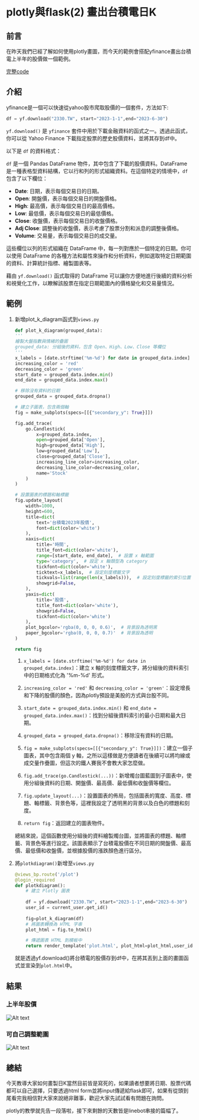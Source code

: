 # plotly與flask(2) 畫出台積電日K
## 前言
在昨天我們已經了解如何使用plotly畫圖，而今天的範例會搭配yfinance畫出台積電上半年的股價做一個範例。

[完整code]()
## 介紹
yfinance是一個可以快速從yahoo股市爬取股價的一個套件，方法如下:
```python
df = yf.download("2330.TW", start="2023-1-1",end="2023-6-30")
```
`yf.download()` 是 `yfinance` 套件中用於下載金融資料的函式之一。透過此函式，你可以從 Yahoo Finance 下載指定股票的歷史股價資料，並將其存到df中。

以下是 `df` 的資料格式：

`df` 是一個 Pandas DataFrame 物件，其中包含了下載的股價資料。DataFrame 是一種表格型資料結構，它以行和列的形式組織資料。在這個特定的情境中，`df` 包含了以下欄位：

- **Date**: 日期，表示每個交易日的日期。
- **Open**: 開盤價，表示每個交易日的開盤價格。
- **High**: 最高價，表示每個交易日的最高價格。
- **Low**: 最低價，表示每個交易日的最低價格。
- **Close**: 收盤價，表示每個交易日的收盤價格。
- **Adj Close**: 調整後的收盤價，表示考慮了股票分割和派息的調整後價格。
- **Volume**: 交易量，表示每個交易日的成交量。

這些欄位以列的形式組織在 DataFrame 中，每一列對應於一個特定的日期。你可以使用 DataFrame 的各種方法和屬性來操作和分析資料，例如選取特定日期範圍的資料、計算統計指標、繪製圖表等。

藉由 `yf.download()` 函式取得的 DataFrame 可以讓你方便地進行後續的資料分析和視覺化工作，以瞭解該股票在指定日期範圍內的價格變化和交易量情況。
## 範例
1. 新增plot_k_diagram函式到`views.py`
    ```python
    def plot_k_diagram(grouped_data):
    '''
    繪製大盤指數與情緒的疊圖
    grouped_data: 分組後的資料，包含 Open、High、Low、Close 等欄位
    '''
    x_labels = [date.strftime('%m-%d') for date in grouped_data.index]
    increasing_color = 'red'
    decreasing_color = 'green'
    start_date = grouped_data.index.min()
    end_date = grouped_data.index.max()

    # 移除沒有資料的日期
    grouped_data = grouped_data.dropna()

    # 建立子圖表，包含兩個軸
    fig = make_subplots(specs=[[{"secondary_y": True}]])

    fig.add_trace(
        go.Candlestick(
            x=grouped_data.index,
            open=grouped_data['Open'],
            high=grouped_data['High'],
            low=grouped_data['Low'],
            close=grouped_data['Close'],
            increasing_line_color=increasing_color,
            decreasing_line_color=decreasing_color,
            name='Stock'
        )
    )

    # 設置圖表的標題和軸標籤
    fig.update_layout(
        width=1000,
        height=600,
        title=dict(
            text='台積電2023年股價',
            font=dict(color='white')
        ),
        xaxis=dict(
            title='時間',
            title_font=dict(color='white'),
            range=[start_date, end_date],  # 設置 x 軸範圍
            type='category',  # 設定 x 軸類型為 category
            tickfont=dict(color='white'),
            ticktext=x_labels,  # 設定刻度標籤文字
            tickvals=list(range(len(x_labels))),  # 設定刻度標籤的索引位置
            showgrid=False,
        ),
        yaxis=dict(
            title='股價',
            title_font=dict(color='white'),
            showgrid=False,
            tickfont=dict(color='white')
        ),
        plot_bgcolor='rgba(0, 0, 0, 0.6)',  # 背景設為透明黑
        paper_bgcolor='rgba(0, 0, 0, 0.7)'  # 背景設為透明
    )

    return fig
    ```
    1. `x_labels = [date.strftime('%m-%d') for date in grouped_data.index]`：建立 x 軸的刻度標籤文字，將分組後的資料索引中的日期格式化為 '%m-%d' 形式。

    2. `increasing_color = 'red'` 和 `decreasing_color = 'green'`：設定增長和下降的股價的顏色，因為plotly預設是美股的方式與台股不同。

    3. `start_date = grouped_data.index.min()` 和 `end_date = grouped_data.index.max()`：找到分組後資料索引的最小日期和最大日期。

    4. `grouped_data = grouped_data.dropna()`：移除沒有資料的日期。

    5. `fig = make_subplots(specs=[[{"secondary_y": True}]])`：建立一個子圖表，其中包含兩個 y 軸，之所以這樣做是方便讀者在後續可以將均線或成交量作疊圖，但這次的鐵人賽我不會教大家怎麼做。

    6. `fig.add_trace(go.Candlestick(...))`：新增燭台圖藍圖到子圖表中，使用分組後資料的日期、開盤價、最高價、最低價和收盤價等欄位。

    7. `fig.update_layout(...)`：設置圖表的佈局，包括圖表的寬度、高度、標題、軸標籤、背景色等，這裡我設定了透明黑的背景以及白色的標題和刻度。

    8. `return fig`：返回建立的圖表物件。

    總結來說，這個函數使用分組後的資料繪製燭台圖，並將圖表的標題、軸標籤、背景色等進行設定。該圖表顯示了台積電股價在不同日期的開盤價、最高價、最低價和收盤價，並根據股價的漲跌顏色進行區分。
2. 將`plotkdiagram()`新增至`views.py`
    ```python
    @views_bp.route('/plot')
    @login_required
    def plotkdiagram():
        # 建立 Plotly 圖表
        
        df = yf.download("2330.TW", start="2023-1-1",end="2023-6-30")
        user_id = current_user.get_id()
        
        fig=plot_k_diagram(df)
        # 將圖表轉換為 HTML 字串
        plot_html = fig.to_html()

        # 傳遞圖表 HTML 到模板中
        return render_template('plot.html', plot_html=plot_html,user_id=user_id)
    ```
    就是透過yf.download()將台積電的股價存到df中，在將其丟到上面的畫圖函式並宣染到`plot.html`中。
## 結果
### 上半年股價
![Alt text](image.png)
### 可自己調整範圍
![Alt text](image1.png)
## 總結
今天教導大家如何畫製日K當然目前皆是寫死的，如果讀者想要將日期、股票代碼都可以自己選擇，只要透過html form並將input傳遞給flask即可，如果有從頭到尾看完我相信對大家來說絕非難事，歡迎大家先試試看有問題在詢問。

plotly的教學就先告一段落啦，接下來剩餘的天數皆是linebot串接的篇幅了。